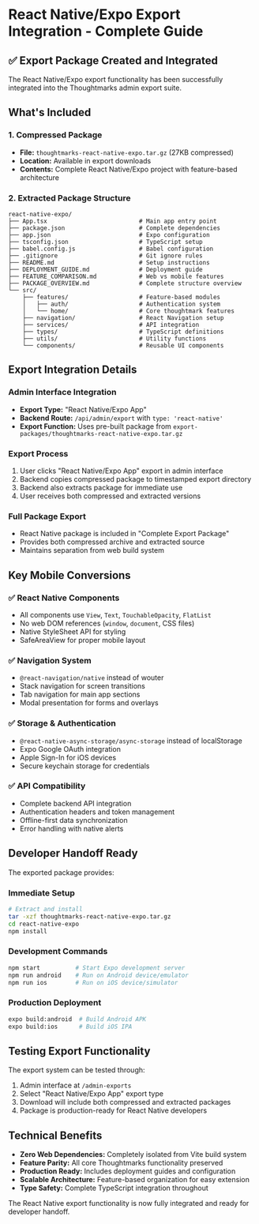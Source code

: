# React Native/Expo Export Integration - Complete Guide

## ✅ Export Package Created and Integrated

The React Native/Expo export functionality has been successfully integrated into the Thoughtmarks admin export suite.

## What's Included

### 1. Compressed Package
- **File:** `thoughtmarks-react-native-expo.tar.gz` (27KB compressed)
- **Location:** Available in export downloads
- **Contents:** Complete React Native/Expo project with feature-based architecture

### 2. Extracted Package Structure
```
react-native-expo/
├── App.tsx                          # Main app entry point
├── package.json                     # Complete dependencies 
├── app.json                         # Expo configuration
├── tsconfig.json                    # TypeScript setup
├── babel.config.js                  # Babel configuration
├── .gitignore                       # Git ignore rules
├── README.md                        # Setup instructions
├── DEPLOYMENT_GUIDE.md              # Deployment guide
├── FEATURE_COMPARISON.md            # Web vs mobile features
├── PACKAGE_OVERVIEW.md              # Complete structure overview
└── src/
    ├── features/                    # Feature-based modules
    │   ├── auth/                    # Authentication system
    │   └── home/                    # Core thoughtmark features
    ├── navigation/                  # React Navigation setup
    ├── services/                    # API integration
    ├── types/                       # TypeScript definitions
    ├── utils/                       # Utility functions
    └── components/                  # Reusable UI components
```

## Export Integration Details

### Admin Interface Integration
- **Export Type:** "React Native/Expo App" 
- **Backend Route:** `/api/admin/export` with `type: 'react-native'`
- **Export Function:** Uses pre-built package from `export-packages/thoughtmarks-react-native-expo.tar.gz`

### Export Process
1. User clicks "React Native/Expo App" export in admin interface
2. Backend copies compressed package to timestamped export directory
3. Backend also extracts package for immediate use
4. User receives both compressed and extracted versions

### Full Package Export
- React Native package is included in "Complete Export Package" 
- Provides both compressed archive and extracted source
- Maintains separation from web build system

## Key Mobile Conversions

### ✅ React Native Components
- All components use `View`, `Text`, `TouchableOpacity`, `FlatList`
- No web DOM references (`window`, `document`, CSS files)
- Native StyleSheet API for styling
- SafeAreaView for proper mobile layout

### ✅ Navigation System
- `@react-navigation/native` instead of wouter
- Stack navigation for screen transitions
- Tab navigation for main app sections
- Modal presentation for forms and overlays

### ✅ Storage & Authentication
- `@react-native-async-storage/async-storage` instead of localStorage
- Expo Google OAuth integration
- Apple Sign-In for iOS devices
- Secure keychain storage for credentials

### ✅ API Compatibility
- Complete backend API integration
- Authentication headers and token management
- Offline-first data synchronization
- Error handling with native alerts

## Developer Handoff Ready

The exported package provides:

### Immediate Setup
```bash
# Extract and install
tar -xzf thoughtmarks-react-native-expo.tar.gz
cd react-native-expo
npm install
```

### Development Commands
```bash
npm start          # Start Expo development server
npm run android    # Run on Android device/emulator
npm run ios        # Run on iOS device/simulator
```

### Production Deployment
```bash
expo build:android  # Build Android APK
expo build:ios      # Build iOS IPA
```

## Testing Export Functionality

The export system can be tested through:
1. Admin interface at `/admin-exports`
2. Select "React Native/Expo App" export type
3. Download will include both compressed and extracted packages
4. Package is production-ready for React Native developers

## Technical Benefits

- **Zero Web Dependencies:** Completely isolated from Vite build system
- **Feature Parity:** All core Thoughtmarks functionality preserved
- **Production Ready:** Includes deployment guides and configuration
- **Scalable Architecture:** Feature-based organization for easy extension
- **Type Safety:** Complete TypeScript integration throughout

The React Native export functionality is now fully integrated and ready for developer handoff.